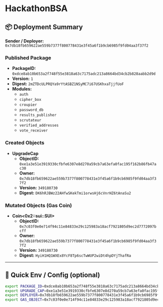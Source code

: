 # HackathonBSA

## 📦 Deployment Summary

**Sender / Deployer:** `0x7db18fb659622ae559b7377f800778431e3f45a6f1b9cb6985f9fd04aa3f37f2`

### Published Package
- **PackageID:** `0xdce8ab10b653a2f748f55e3818a63c7175adc213a8664bd34cb2b828aabb2d9d`
- **Version:** `1`
- **Digest:** `2mZTDcULPRQYa9rYtASBZ1NSyMC7i67USKhxaTjjfUoF`
- **Modules:**
  - `auth`
  - `cipher_box`
  - `croupier`
  - `password_db`
  - `results_publisher`
  - `scrutateur`
  - `verified_addresses`
  - `vote_receiver`

### Created Objects
- **UpgradeCap**
  - **ObjectID:** `0xe1a3e51e3919330cfbfe6307e8d270a59cb7a63efa0fac195f162b86fb47ac30`
  - **Owner:** `0x7db18fb659622ae559b7377f800778431e3f45a6f1b9cb6985f9fd04aa3f37f2`
  - **Version:** `349180730`
  - **Digest:** `DK6hRJBWz22AHfwSKekTmi1orwsHj6cVnrHZ6tAnaSu2`

### Mutated Objects (Gas Coin)
- **Coin<0x2::sui::SUI>**
  - **ObjectID:** `0x7c03f0e0e714f94c11e84833e29c125983a18acf7921805d9ec2d7772097bcff`
  - **Owner:** `0x7db18fb659622ae559b7377f800778431e3f45a6f1b9cb6985f9fd04aa3f37f2`
  - **Version:** `349180730`
  - **Digest:** `HyiH1HQ1WXEx8YcF8Tp6scTwWUP2wiDt4hpDYjThafRa`

---

## 🔧 Quick Env / Config (optional)

```bash
export PACKAGE_ID=0xdce8ab10b653a2f748f55e3818a63c7175adc213a8664bd34cb2b828aabb2d9d
export UPGRADE_CAP=0xe1a3e51e3919330cfbfe6307e8d270a59cb7a63efa0fac195f162b86fb47ac30
export DEPLOYER=0x7db18fb659622ae559b7377f800778431e3f45a6f1b9cb6985f9fd04aa3f37f2
export GAS_OBJECT=0x7c03f0e0e714f94c11e84833e29c125983a18acf7921805d9ec2d7772097bcff